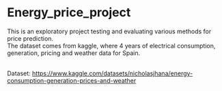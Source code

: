 # Energy_price_project

This is an exploratory project testing and evaluating various methods for price prediction. <br>
The dataset comes from kaggle, where 4 years of electrical consumption, generation, pricing and weather data for Spain. <br> <br>

Dataset: https://www.kaggle.com/datasets/nicholasjhana/energy-consumption-generation-prices-and-weather
